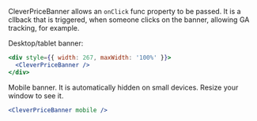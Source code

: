 CleverPriceBanner allows an `onClick` func property to be passed.
It is a cllback that is triggered, when someone clicks on the banner,
allowing GA tracking, for example.

Desktop/tablet banner:

```jsx
<div style={{ width: 267, maxWidth: '100%' }}>
  <CleverPriceBanner />
</div>
```

Mobile banner. It is automatically hidden on small devices.
Resize your window to see it.

```jsx
<CleverPriceBanner mobile />
```
